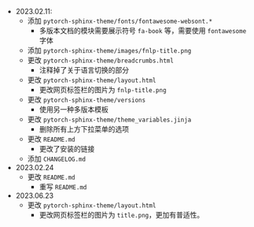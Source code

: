 - 2023.02.11:
    - 添加 `pytorch-sphinx-theme/fonts/fontawesome-websont.*`
        - 多版本文档的模块需要展示符号 `fa-book` 等，需要使用 `fontawesome` 字体
    - 添加 `pytorch-sphinx-theme/images/fnlp-title.png`
    - 更改 `pytorch-sphinx-theme/breadcrumbs.html`
        - 注释掉了关于语言切换的部分
    - 更改 `pytorch-sphinx-theme/layout.html`
        - 更改网页标签栏的图片为 `fnlp-title.png`
    - 更改 `pytorch-sphinx-theme/versions`
        - 使用另一种多版本模板
    - 更改 `pytorch-sphinx-theme/theme_variables.jinja`
        - 删除所有上方下拉菜单的选项
    - 更改 `README.md`
        - 更改了安装的链接
    - 添加 `CHANGELOG.md`
- 2023.02.24
    - 更改 `README.md`
        - 重写 `README.md`
- 2023.06.23
    - 更改 `pytorch-sphinx-theme/layout.html`
        - 更改网页标签栏的图片为 `title.png`，更加有普适性。
